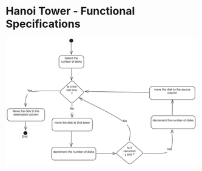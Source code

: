 # Hanoi Tower - Functional Specifications

![Hanoi Tower Flow Chart](./img/HanoiTower.excalidraw.svg)

